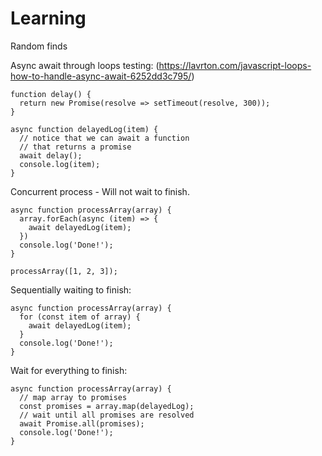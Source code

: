 # Learning
Random finds

Async await through loops testing: (https://lavrton.com/javascript-loops-how-to-handle-async-await-6252dd3c795/)

```
function delay() {
  return new Promise(resolve => setTimeout(resolve, 300));
}

async function delayedLog(item) {
  // notice that we can await a function
  // that returns a promise
  await delay();
  console.log(item);
}
```

Concurrent process - Will not wait to finish.
```
async function processArray(array) {
  array.forEach(async (item) => {
    await delayedLog(item);
  })
  console.log('Done!');
}

processArray([1, 2, 3]);
```
Sequentially waiting to finish:

```
async function processArray(array) {
  for (const item of array) {
    await delayedLog(item);
  }
  console.log('Done!');
}
```

Wait for everything to finish:
```
async function processArray(array) {
  // map array to promises
  const promises = array.map(delayedLog);
  // wait until all promises are resolved
  await Promise.all(promises);
  console.log('Done!');
}
```
